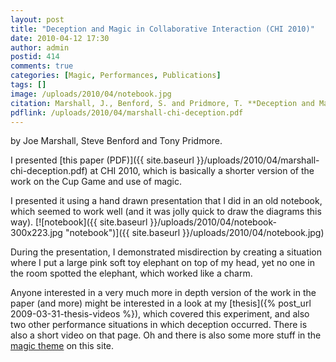 ```yaml
---
layout: post
title: "Deception and Magic in Collaborative Interaction (CHI 2010)"
date: 2010-04-12 17:30
author: admin
postid: 414
comments: true
categories: [Magic, Performances, Publications]
tags: []
image: /uploads/2010/04/notebook.jpg
citation: Marshall, J., Benford, S. and Pridmore, T. **Deception and Magic in Collaborative Interaction**. Proceedings of CHI 2010, Atlanta, Georgia (2010)
pdflink: /uploads/2010/04/marshall-chi-deception.pdf
---
```

by Joe Marshall, Steve Benford and Tony Pridmore.

I presented [this paper (PDF)]({{ site.baseurl }}/uploads/2010/04/marshall-chi-deception.pdf) at CHI 2010, which is basically a shorter version of the work on the Cup Game and use of magic.

I presented it using a hand drawn presentation that I did in an old notebook, which seemed to work well (and it was jolly quick to draw the diagrams this way).
[![notebook]({{ site.baseurl }}/uploads/2010/04/notebook-300x223.jpg "notebook")]({{ site.baseurl }}/uploads/2010/04/notebook.jpg)

During the presentation, I demonstrated misdirection by creating a situation where I put a large pink soft toy elephant on top of my head, yet no one in the room spotted the elephant, which worked like a charm.

Anyone interested in a very much more in depth version of the work in the paper (and more) might be interested in a look at my [thesis]({% post_url 2009-03-31-thesis-videos %}), which covered this experiment, and also two other performance situations in which deception occurred. There is also a short video on that page. Oh and there is also some more stuff in the [magic theme]({{site.baseurl}}/projects/Magic) on this site.

